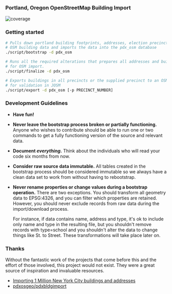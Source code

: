 ### Portland, Oregon OpenStreetMap Building Import

![coverage](https://cloud.githubusercontent.com/assets/25/4600812/150fcace-50de-11e4-9703-2f3c0f0926c5.png)

### Getting started

``` bash
# Pulls down portland building footprints, addresses, election precincts and existing
# OSM building data and imports the data into the pdx_osm database
./script/bootstrap -d pdx_osm

# Runs all the required alterations that prepares all addresses and buildings
# for OSM import.  
./script/finalize -d pdx_osm

# Exports buildings in all precincts or the supplied precinct to an OSM file reacy
# for validation in JOSM
./script/export -d pdx_osm [-p PRECINCT_NUMBER]

```

### Development Guidelines
* **Have fun!**  
* **Never leave the bootstrap process broken or partially functioning.**  Anyone who
  wishes to contribute should be able to run one or two commands to get a fully
  functioning version of the source and relevant data.  
* **Document *everything*.**  Think about the individuals who will read your
  code six months from now.
* **Consider raw source data immutable.** All tables
  created in the bootstrap process should be considered immutable so we always have
  a clean data set to work from without having to rebootstrap.  
* **Never rename properties or change values during a bootstrap operation.**  There are two
  exceptions.  You should transform all geometry data to EPSG:4326, and you can
  filter which properties are retained.  However, you should never exclude
  records from raw data during the import/download process.

  For instance, if data contains name, address and type, it's ok to include only
  name and type in the resulting file, but you shouldn't remove records with type=school
  and you shouldn't alter the data to change things like St. to Street. These transformations
  will take place later on.

### Thanks

Without the fantastic work of the projects that come before this and the effort of
those involved, this project would not exist.  They were a great source of inspiration
and invaluable resources.

* [Importing 1 Million New York City buildings and addresses](http://www.openstreetmap.org/user/lxbarth/diary/23588)
* [pdxosgeo/pdxbldgimport](https://github.com/pdxosgeo/pdxbldgimport)
